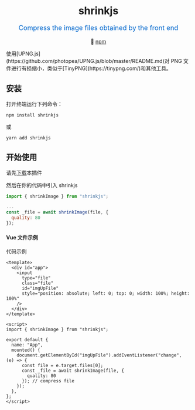 <h1 align="center">shrinkjs</h1>

<p align="center" style="color:#0066cc;font-size:18px">Compress the image files obtained by the front end</p>

<p align="center">
  🚀 <a href="https://www.npmjs.com/package/shrinkjs" target="_blank">npm</a>
</p>
使用[UPNG.js](https://github.com/photopea/UPNG.js/blob/master/README.md)对 PNG 文件进行有损缩小，类似于[TinyPNG](https://tinypng.com/)和其他工具。

## 安装

打开终端运行下列命令：

```
npm install shrinkjs
```

或

```
yarn add shrinkjs
```

## 开始使用

请先[下载]()本插件

然后在你的代码中引入 shrinkjs

```js
import { shrinkImage } from "shrinkjs";

...
const _file = await shrinkImage(file, {
  quality: 80
});
```

#### Vue 文件示例

代码示例

```vue
<template>
  <div id="app">
    <input
      type="file"
      class="file"
      id="imgUpFile"
      style="position: absolute; left: 0; top: 0; width: 100%; height: 100%"
    />
  </div>
</template>

<script>
import { shrinkImage } from "shrinkjs";

export default {
  name: "App",
  mounted() {
    document.getElementById("imgUpFile").addEventListener("change", (e) => {
      const file = e.target.files[0];
      const _file = await shrinkImage(file, {
        quality: 80
      }); // compress file
    });
  },
};
</script>
```
